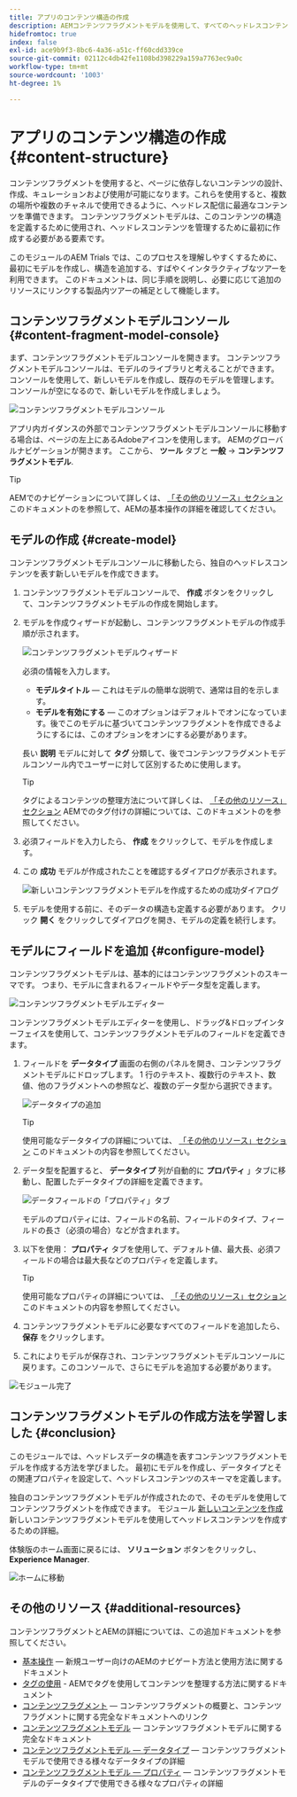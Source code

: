 ```yaml
---
title: アプリのコンテンツ構造の作成
description: AEMコンテンツフラグメントモデルを使用して、すべてのヘッドレスコンテンツの基盤となる構造を作成する方法を説明します。
hidefromtoc: true
index: false
exl-id: ace9b9f3-8bc6-4a36-a51c-ff60cdd339ce
source-git-commit: 02112c4db42fe1108bd398229a159a7763ec9a0c
workflow-type: tm+mt
source-wordcount: '1003'
ht-degree: 1%

---
```


# アプリのコンテンツ構造の作成 {#content-structure}

コンテンツフラグメントを使用すると、ページに依存しないコンテンツの設計、作成、キュレーションおよび使用が可能になります。これらを使用すると、複数の場所や複数のチャネルで使用できるように、ヘッドレス配信に最適なコンテンツを準備できます。 コンテンツフラグメントモデルは、このコンテンツの構造を定義するために使用され、ヘッドレスコンテンツを管理するために最初に作成する必要がある要素です。

このモジュールのAEM Trials では、このプロセスを理解しやすくするために、最初にモデルを作成し、構造を追加する、すばやくインタラクティブなツアーを利用できます。 このドキュメントは、同じ手順を説明し、必要に応じて追加のリソースにリンクする製品内ツアーの補足として機能します。

## コンテンツフラグメントモデルコンソール {#content-fragment-model-console}

まず、コンテンツフラグメントモデルコンソールを開きます。 コンテンツフラグメントモデルコンソールは、モデルのライブラリと考えることができます。 コンソールを使用して、新しいモデルを作成し、既存のモデルを管理します。 コンソールが空になるので、新しいモデルを作成しましょう。

![コンテンツフラグメントモデルコンソール](assets/content-structure/content-fragment-model-console.png)

アプリ内ガイダンスの外部でコンテンツフラグメントモデルコンソールに移動する場合は、ページの左上にあるAdobeアイコンを使用します。 AEMのグローバルナビゲーションが開きます。 ここから、 **ツール** タブと **一般** -> **コンテンツフラグメントモデル**.

>[!TIP]
>
>AEMでのナビゲーションについて詳しくは、 [「その他のリソース」セクション](#additional-resources) このドキュメントのを参照して、AEMの基本操作の詳細を確認してください。

## モデルの作成 {#create-model}

コンテンツフラグメントモデルコンソールに移動したら、独自のヘッドレスコンテンツを表す新しいモデルを作成できます。

1. コンテンツフラグメントモデルコンソールで、 **作成** ボタンをクリックして、コンテンツフラグメントモデルの作成を開始します。

1. モデルを作成ウィザードが起動し、コンテンツフラグメントモデルの作成手順が示されます。

   ![コンテンツフラグメントモデルウィザード](assets/content-structure/model-wizard.png)

   必須の情報を入力します。

   * **モデルタイトル**  — これはモデルの簡単な説明で、通常は目的を示します。
   * **モデルを有効にする**  — このオプションはデフォルトでオンになっています。後でこのモデルに基づいてコンテンツフラグメントを作成できるようにするには、このオプションをオンにする必要があります。

   長い **説明** モデルに対して **タグ** 分類して、後でコンテンツフラグメントモデルコンソール内でユーザーに対して区別するために使用します。

   >[!TIP]
   >
   >タグによるコンテンツの整理方法について詳しくは、 [「その他のリソース」セクション](#additional-resources) AEMでのタグ付けの詳細については、このドキュメントのを参照してください。

1. 必須フィールドを入力したら、 **作成** をクリックして、モデルを作成します。

1. この **成功** モデルが作成されたことを確認するダイアログが表示されます。

   ![新しいコンテンツフラグメントモデルを作成するための成功ダイアログ](assets/content-structure/success.png)

1. モデルを使用する前に、そのデータの構造も定義する必要があります。 クリック **開く** をクリックしてダイアログを開き、モデルの定義を続行します。

## モデルにフィールドを追加 {#configure-model}

コンテンツフラグメントモデルは、基本的にはコンテンツフラグメントのスキーマです。 つまり、モデルに含まれるフィールドやデータ型を定義します。

![コンテンツフラグメントモデルエディター](assets/content-structure/model-editor.png)

コンテンツフラグメントモデルエディターを使用し、ドラッグ&amp;ドロップインターフェイスを使用して、コンテンツフラグメントモデルのフィールドを定義できます。

1. フィールドを **データタイプ** 画面の右側のパネルを開き、コンテンツフラグメントモデルにドロップします。 1 行のテキスト、複数行のテキスト、数値、他のフラグメントへの参照など、複数のデータ型から選択できます。

   ![データタイプの追加](assets/content-structure/drop-fields.png)

   >[!TIP]
   >
   >使用可能なデータタイプの詳細については、 [「その他のリソース」セクション](#additional-resources) このドキュメントの内容を参照してください。

1. データ型を配置すると、 **データタイプ** 列が自動的に **プロパティ** 」タブに移動し、配置したデータタイプの詳細を定義できます。

   ![データフィールドの「プロパティ」タブ](assets/content-structure/data-type-properties.png)

   モデルのプロパティには、フィールドの名前、フィールドのタイプ、フィールドの長さ（必須の場合）などが含まれます。

1. 以下を使用： **プロパティ** タブを使用して、デフォルト値、最大長、必須フィールドの場合は最大長などのプロパティを定義します。

   >[!TIP]
   >
   >使用可能なプロパティの詳細については、 [「その他のリソース」セクション](#additional-resources) このドキュメントの内容を参照してください。

1. コンテンツフラグメントモデルに必要なすべてのフィールドを追加したら、 **保存** をクリックします。

1. これによりモデルが保存され、コンテンツフラグメントモデルコンソールに戻ります。このコンソールで、さらにモデルを追加する必要があります。

![モジュール完了](assets/content-structure/content-fragment-model-console-populated.png)

## コンテンツフラグメントモデルの作成方法を学習しました {#conclusion}

このモジュールでは、ヘッドレスデータの構造を表すコンテンツフラグメントモデルを作成する方法を学びました。 最初にモデルを作成し、データタイプとその関連プロパティを設定して、ヘッドレスコンテンツのスキーマを定義します。

独自のコンテンツフラグメントモデルが作成されたので、そのモデルを使用してコンテンツフラグメントを作成できます。 モジュール [新しいコンテンツを作成](create-content.md) 新しいコンテンツフラグメントモデルを使用してヘッドレスコンテンツを作成するための詳細。

体験版のホーム画面に戻るには、 **ソリューション** ボタンをクリックし、 **Experience Manager**.

![ホームに移動](assets/content-structure/home.png)

## その他のリソース {#additional-resources}

コンテンツフラグメントとAEMの詳細については、この追加ドキュメントを参照してください。

* [基本操作](/help/sites-cloud/authoring/getting-started/basic-handling.md)  — 新規ユーザー向けのAEMのナビゲート方法と使用方法に関するドキュメント
* [タグの使用](/help/sites-cloud/authoring/features/tags.md) - AEMでタグを使用してコンテンツを整理する方法に関するドキュメント
* [コンテンツフラグメント](/help/assets/content-fragments/content-fragments.md)  — コンテンツフラグメントの概要と、コンテンツフラグメントに関する完全なドキュメントへのリンク
* [コンテンツフラグメントモデル](/help/assets/content-fragments/content-fragments-models.md)  — コンテンツフラグメントモデルに関する完全なドキュメント
* [コンテンツフラグメントモデル — データタイプ](/help/assets/content-fragments/content-fragments-models.md#data-types)  — コンテンツフラグメントモデルで使用できる様々なデータタイプの詳細
* [コンテンツフラグメントモデル — プロパティ](/help/assets/content-fragments/content-fragments-models.md#data-types)  — コンテンツフラグメントモデルのデータタイプで使用できる様々なプロパティの詳細
